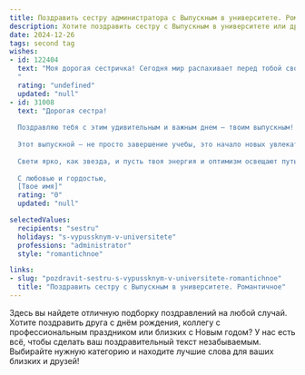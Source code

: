 ```yaml
---
title: Поздравить сестру администратора с Выпускным в университете. Романтичное
description: Хотите поздравить сестру с Выпускным в университете или другим праздником? Наш ИИ создаст незабываемое поздравление, а вы обязательно выделитесь среди других.  
date: 2024-12-26
tags: second tag
wishes:
- id: 122404
  text: "Моя дорогая сестричка! Сегодня мир распахивает перед тобой свои объятия, и ты, словно прекрасная птица, готова к взлёту!  Выпускной из университета – это не просто окончание учёбы, это начало твоей собственной, удивительной истории.  Твоя профессия администратора – это призвание,  способность организовывать и создавать красоту,  и я уверена, что ты будешь сиять на своем рабочем месте, как звезда. Пусть  твоя жизнь будет наполнена радостью, любовью и успехом,  а каждое утро начинается с волшебного предвкушения новых свершений.  Поздравляю тебя с этим прекрасным днём, моя любимая сестра!
  "
  rating: "undefined"
  updated: "null"
- id: 31008
  text: "Дорогая сестра!
  
  Поздравляю тебя с этим удивительным и важным днем — твоим выпускным! Ты прошла долгий путь, и вот, наконец, настал момент, когда мечты становятся реальностью. Ты стала настоящим профессионалом в своей области — администратором, и я горжусь тобой искренне и бесконечно.
  
  Этот выпускной — не просто завершение учебы, это начало новых увлекательных приключений! Пусть каждый день дарит тебе новые свершения, вдохновение и счастье. Ты способна на многое, и я уверена, что впереди тебя ждут великие дела.
  
  Свети ярко, как звезда, и пусть твоя энергия и оптимизм освещают путь всем вокруг. Желаю любви, счастья и удачи на каждом шагу. Ты достойна самого лучшего, и я не сомневаюсь, что счастье будет с тобой на каждом этапе жизни.
  
  С любовью и гордостью,
  [Твое имя]"
  rating: "0"
  updated: "null"

selectedValues:
  recipients: "sestru"
  holidays: "s-vypussknym-v-universitete"
  professions: "administrator"
  style: "romantichnoe"

links:
- slug: "pozdravit-sestru-s-vypussknym-v-universitete-romantichnoe"
  title: "Поздравить сестру с Выпускным в университете. Романтичное"
---
```


Здесь вы найдете отличную подборку поздравлений на любой случай. 
Хотите поздравить друга с днём рождения, коллегу с профессиональным праздником или близких с Новым годом? У нас есть всё, чтобы сделать ваш поздравительный текст незабываемым. Выбирайте нужную категорию и находите лучшие слова для ваших близких и друзей!
